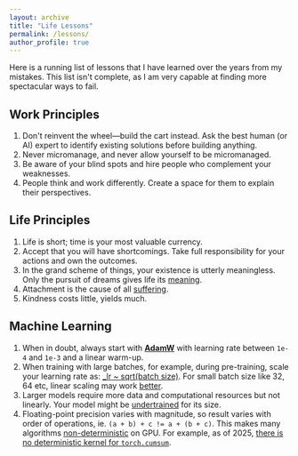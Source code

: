 ```yaml
---
layout: archive
title: "Life Lessons"
permalink: /lessons/
author_profile: true
---
```


Here is a running list of lessons that I have learned over the years from my mistakes. This list isn't complete, as I am very capable at finding more spectacular ways to fail.

## Work Principles

1. Don't reinvent the wheel—build the cart instead. Ask the best human (or AI) expert to identify existing solutions before building anything.
2. Never micromanage, and never allow yourself to be micromanaged.
3. Be aware of your blind spots and hire people who complement your weaknesses.
4. People think and work differently. Create a space for them to explain their perspectives.

## Life Principles

1. Life is short; time is your most valuable currency.
2. Accept that you will have shortcomings. Take full responsibility for your actions and own the outcomes.
3. In the grand scheme of things, your existence is utterly meaningless. Only the pursuit of dreams gives life its [meaning](https://en.wikipedia.org/wiki/Existentialism). 
4. Attachment is the cause of all [suffering](https://en.wikipedia.org/wiki/Four_Noble_Truths).
5. Kindness costs little, yields much.

## Machine Learning
1. When in doubt, always start with **[AdamW](https://docs.pytorch.org/docs/stable/generated/torch.optim.AdamW.html)** with learning rate between `1e-4` and `1e-3` and a linear warm-up. 
2. When training with large batches, for example, during pre-training, scale your learning rate as: [_lr ~ sqrt(batch size)](https://arxiv.org/pdf/1705.08741). For small batch size like 32, 64 etc, linear scaling may work [better](https://arxiv.org/pdf/1404.5997). 
3. Larger models require more data and computational resources but not linearly. Your model might be [undertrained](https://arxiv.org/pdf/2001.08361) for its size.
4. Floating-point precision varies with magnitude, so result varies with order of operations, ie. `(a + b) + c != a + (b + c)`. This makes many algorithms [non-deterministic](https://thinkingmachines.ai/blog/defeating-nondeterminism-in-llm-inference/) on GPU. For example, as of 2025, [there is no deterministic kernel for `torch.cumsum`](https://github.com/pytorch/pytorch/issues/89492).
